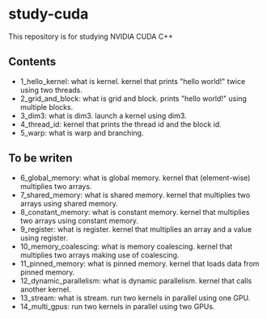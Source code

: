 # study-cuda
This repository is for studying NVIDIA CUDA C++


## Contents

- 1_hello_kernel: what is kernel. kernel that prints "hello world!" twice using two threads.
- 2_grid_and_block: what is grid and block. prints "hello world!" using multiple blocks.
- 3_dim3: what is dim3. launch a kernel using dim3.
- 4_thread_id: kernel that prints the thread id and the block id.
- 5_warp: what is warp and branching.

## To be writen

- 6_global_memory: what is global memory. kernel that (element-wise) multiplies two arrays.
- 7_shared_memory: what is shared memory. kernel that multiplies two arrays using shared memory.
- 8_constant_memory: what is constant memory. kernel that multiplies two arrays using constant memory.
- 9_register: what is register. kernel that multiplies an array and a value using register.
- 10_memory_coalescing: what is memory coalescing. kernel that multiplies two arrays making use of coalescing.
- 11_pinned_memory: what is pinned memory. kernel that loads data from pinned memory.
- 12_dynamic_parallelism: what is dynamic parallelism. kernel that calls another kernel.
- 13_stream: what is stream. run two kernels in parallel using one GPU.
- 14_multi_gpus: run two kernels in parallel using two GPUs.
